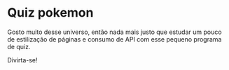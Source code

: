 # Quiz pokemon

Gosto muito desse universo, então nada mais justo que estudar um pouco de estilização de páginas e consumo de API com esse pequeno programa de quiz. 

Divirta-se!

